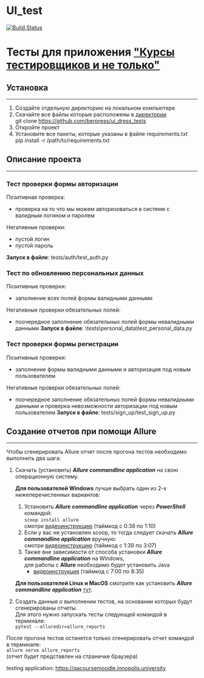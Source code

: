 # UI_test

[![Build Status](https://app.travis-ci.com/yavv951/UI_test.svg?branch=master)](https://app.travis-ci.com/yavv951/UI_test)

# Тесты для приложения ["Курсы тестировщиков и не только"](https://qacoursemoodle.innopolis.university)

## Установка

***

1. Создайте отдельную директорию на локальном компьютере
2. Скачайте все файлы которые расположены в [директории](https://github.com/yavv951/UI_test) <br>
   git clone https://github.com/berpress/ui_dress_tests
3. Откройте проект
4. Установите все пакеты, которые указаны в файле requirements.txt <br>
   pip install -r /path/to/requirements.txt

## Описание проекта

***

### Тест проверки формы авторизации

Позитивная проверка:

* проверка на то что мы можем авторизоваться в системе с валидным логином и паролем<br>

Негативные проверки:

* пустой логин
* пустой пароль

__Запуск в файле__: tests/auth/test_auth.py

### Тест по обновлению персональных данных

Позитивные проверки:

* заполнение всех полей формы валидными данными

Негативные проверки обязательных полей:

* поочередное заполнение обязательных полей формы невалидными данными
  __Запуск в файле__: \tests\personal_data\test_personal_data.py

### Тест проверки формы регистрации

Позитивные проверки:

* заполнение формы валидными данными и авторизация под новым пользователем

Негативные проверки обязательных полей:

* поочередное заполнение обязательных полей формы невалидными данными и проверка невозможности авторизации под новым
  пользователем
  __Запуск в файле__: tests/sign_up/test_sign_up.py

## Создание отчетов при помощи Allure

***
Чтобы сгенерировать Allure отчет после прогона тестов необходимо выполнить два шага:

1. Скачать (установить) _**Allure commandline application**_  на свою операционную систему.

   **Для пользователей Windows** лучше выбрать один из 2-х нижеперечисленных вариантов:
    1) Установить _**Allure commandline application**_ через _**PowerShell**_ командой:
       <br>```scoop install allure```<br>
       смотри [видеоинструкцию](https://www.youtube.com/watch?v=3WuTSDkfuqQ) (таймкод с 0:38 по 1:10)
    2) Если у вас не установлен scoop, то тогда следует скачать _**Allure commandline application**_ вручную:<br>
       смотри [видеоинструкцию](https://www.youtube.com/watch?v=3WuTSDkfuqQ) (таймкод с 1:39 по 3:07)
    3) Также вне зависимости от способа установки _**Allure commandline application**_ на Windows,
       <br>для работы с **Allure** необходимо будет установить Java
        - [видеоинструкция](https://www.youtube.com/watch?v=6qASwPL86MM&t=1352s) (таймкод с 7:00 по 8:35)

   **Для пользователей Linux и MacOS** смотрите как установить
   _**Allure commandline application**_ [тут](https://docs.qameta.io/allure/#_installing_a_commandline).

2. Создать данные о выполнении тестов, на основании которых будут сгенерированы отчеты.
   <br>Для этого нужно запускать тесты следующей командой в терминале:<br>```pytest --alluredir=allure_reports```

После прогона тестов останется только сгенерировать отчет командой в терминале:
<br>```allure serve allure_reports```<br>(отчет будет представлен на страничке браузера)

testing application: https://qacoursemoodle.innopolis.university


